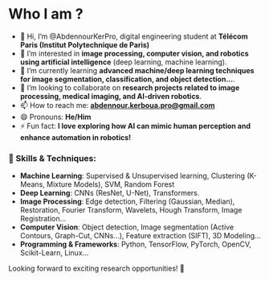 # Who I am ?

- 👋 Hi, I’m @AbdennourKerPro, digital engineering student at **Télécom Paris (Institut Polytechnique de Paris)**
- 👀 I’m interested in **image processing, computer vision, and robotics using artificial intelligence** (deep learning, machine learning).  
- 🌱 I’m currently learning **advanced machine/deep learning techniques for image segmentation, classification, and object detection...**.  
- 💞️ I’m looking to collaborate on **research projects related to image processing, medical imaging, and AI-driven robotics**.  
- 📫 How to reach me: **abdennour.kerboua.pro@gmail.com**  
- 😄 Pronouns: **He/Him**  
- ⚡ Fun fact: **I love exploring how AI can mimic human perception and enhance automation in robotics!**  

### 🔧 Skills & Techniques:  
- **Machine Learning**: Supervised & Unsupervised learning, Clustering (K-Means, Mixture Models), SVM, Random Forest  
- **Deep Learning**: CNNs (ResNet, U-Net), Transformers.  
- **Image Processing**: Edge detection, Filtering (Gaussian, Median), Restoration, Fourier Transform, Wavelets, Hough Transform, Image Registration...  
- **Computer Vision**: Object detection, Image segmentation (Active Contours, Graph-Cut, CNNs...), Feature extraction (SIFT), 3D Modeling... 
- **Programming & Frameworks**: Python, TensorFlow, PyTorch, OpenCV, Scikit-Learn, Linux...

Looking forward to exciting research opportunities! 🚀  
<!---
AbdennourKerPro/AbdennourKerPro is a ✨ special ✨ repository because its `README.md` (this file) appears on your GitHub profile.
You can click the Preview link to take a look at your changes.
--->
